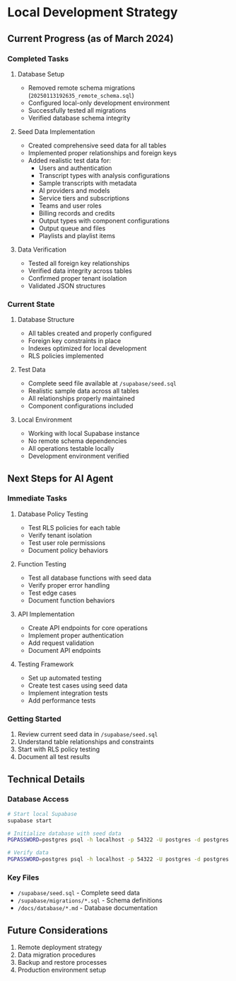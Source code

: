 # Local Development Strategy

## Current Progress (as of March 2024)

### Completed Tasks
1. Database Setup
   - Removed remote schema migrations (`20250113192635_remote_schema.sql`)
   - Configured local-only development environment
   - Successfully tested all migrations
   - Verified database schema integrity

2. Seed Data Implementation
   - Created comprehensive seed data for all tables
   - Implemented proper relationships and foreign keys
   - Added realistic test data for:
     * Users and authentication
     * Transcript types with analysis configurations
     * Sample transcripts with metadata
     * AI providers and models
     * Service tiers and subscriptions
     * Teams and user roles
     * Billing records and credits
     * Output types with component configurations
     * Output queue and files
     * Playlists and playlist items

3. Data Verification
   - Tested all foreign key relationships
   - Verified data integrity across tables
   - Confirmed proper tenant isolation
   - Validated JSON structures

### Current State
1. Database Structure
   - All tables created and properly configured
   - Foreign key constraints in place
   - Indexes optimized for local development
   - RLS policies implemented

2. Test Data
   - Complete seed file available at `/supabase/seed.sql`
   - Realistic sample data across all tables
   - All relationships properly maintained
   - Component configurations included

3. Local Environment
   - Working with local Supabase instance
   - No remote schema dependencies
   - All operations testable locally
   - Development environment verified

## Next Steps for AI Agent

### Immediate Tasks
1. Database Policy Testing
   - Test RLS policies for each table
   - Verify tenant isolation
   - Test user role permissions
   - Document policy behaviors

2. Function Testing
   - Test all database functions with seed data
   - Verify proper error handling
   - Test edge cases
   - Document function behaviors

3. API Implementation
   - Create API endpoints for core operations
   - Implement proper authentication
   - Add request validation
   - Document API endpoints

4. Testing Framework
   - Set up automated testing
   - Create test cases using seed data
   - Implement integration tests
   - Add performance tests

### Getting Started
1. Review current seed data in `/supabase/seed.sql`
2. Understand table relationships and constraints
3. Start with RLS policy testing
4. Document all test results

## Technical Details

### Database Access
```bash
# Start local Supabase
supabase start

# Initialize database with seed data
PGPASSWORD=postgres psql -h localhost -p 54322 -U postgres -d postgres -f supabase/seed.sql

# Verify data
PGPASSWORD=postgres psql -h localhost -p 54322 -U postgres -d postgres -c "SELECT count(*) FROM users;"
```

### Key Files
- `/supabase/seed.sql` - Complete seed data
- `/supabase/migrations/*.sql` - Schema definitions
- `/docs/database/*.md` - Database documentation

## Future Considerations
1. Remote deployment strategy
2. Data migration procedures
3. Backup and restore processes
4. Production environment setup 
